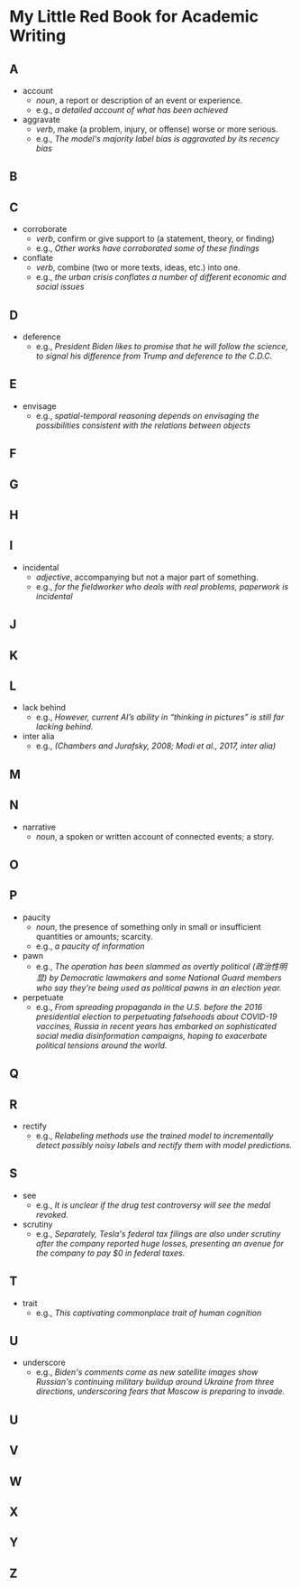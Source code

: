 # My Little Red Book for Academic Writing
## A
- account
  - *noun*, a report or description of an event or experience.
  - e.g., *a detailed account of what has been achieved*
- aggravate
  - *verb*, make (a problem, injury, or offense) worse or more serious.
  - e.g., *The model's majority label bias is aggravated by its recency bias*
## B
## C
- corroborate
  - *verb*, confirm or give support to (a statement, theory, or finding)
  - e.g., *Other works have corroborated some of these findings*
- conflate
  - *verb*, combine (two or more texts, ideas, etc.) into one.
  - e.g., *the urban crisis conflates a number of different economic and social issues*
## D
- deference
  - e.g., *President Biden likes to promise that he will follow the science, to signal his difference from Trump and deference to the C.D.C.*

## E
- envisage
  - e.g., *spatial-temporal reasoning depends on envisaging the possibilities consistent with the relations between objects*

## F
## G
## H
## I 
- incidental
  - *adjective*, accompanying but not a major part of something.
  - e.g., *for the fieldworker who deals with real problems, paperwork is incidental*
## J
## K
## L
- lack behind
  - e.g., *However, current AI’s ability in “thinking in pictures” is still far lacking behind.*
- inter alia
  - e.g., *(Chambers and Jurafsky, 2008; Modi et al., 2017, inter alia)*
## M
## N
- narrative
  - *noun*, a spoken or written account of connected events; a story.
## O
## P
- paucity
  - *noun*, the presence of something only in small or insufficient quantities or amounts; scarcity.
  - e.g., *a paucity of information*
- pawn
  - e.g., *The operation has been slammed as overtly political (政治性明显) by Democratic lawmakers and some National Guard members who say they're being used as political pawns in an election year.* 
- perpetuate
  - e.g., *From spreading propaganda in the U.S. before the 2016 presidential election to perpetuating falsehoods about COVID-19 vaccines, Russia in recent years has embarked on sophisticated social media disinformation campaigns, hoping to exacerbate political tensions around the world.*
## Q

## R
- rectify
  - e.g., *Relabeling methods use the trained model to incrementally detect possibly noisy labels and rectify them with model predictions.*

## S
- see
  - e.g., *It is unclear if the drug test controversy will see the medal revoked.*  
- scrutiny
  - e.g., *Separately, Tesla's federal tax filings are also under scrutiny after the company reported huge losses, presenting an avenue for the company to pay $0 in federal taxes.*
## T
- trait
  - e.g., *This captivating commonplace trait of human cognition*
## U
- underscore
  - e.g., *Biden's comments come as new satellite images show Russian's continuing military buildup around Ukraine from three directions, underscoring fears that Moscow is preparing to invade.*
## U
## V
## W
## X
## Y
## Z
